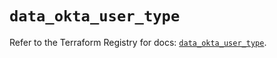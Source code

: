# `data_okta_user_type`

Refer to the Terraform Registry for docs: [`data_okta_user_type`](https://registry.terraform.io/providers/okta/okta/4.8.1/docs/data-sources/user_type).
